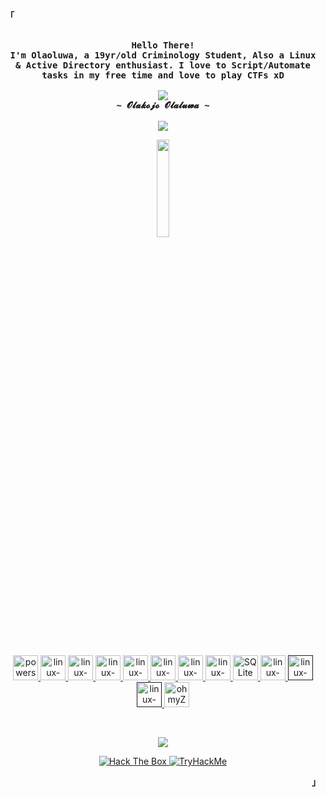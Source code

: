 <p align="left"><strong><samp>「</samp></strong></p>
    <p align="center">
      <samp><br>
            <b>
            Hello There!
        <br>
            I'm Olaoluwa, a 19yr/old Criminology Student, Also a Linux & Active Directory enthusiast.
                I love to Script/Automate tasks in my free time and love to play CTFs xD
            </b>
        <br>
        <br>
          <image src="https://readme-typing-svg.herokuapp.com?font=Iosevka&size=24&color=BC83E3&center=true&width=410&height=45&lines=Explore,+exploit,+evolve.">
        <br>
            <b>
            ~ 𝓞𝓵𝓪𝓴𝓸𝓳𝓸 𝓞𝓵𝓪𝓵𝓾𝔀𝓪 ~
            </b>
        <br>
        <br>
          <image src="https://readme-typing-svg.herokuapp.com?font=Iosevka&size=16&color=1793D1&center=true&width=410&height=45&lines=I+use+kali+btw+<3">
      </samp>
    </p>
<p align="center"><a href="https://kali.org/">
    <img src="https://i.postimg.cc/FRT10RrC/Kali-Linux-Penetration-Testing-and-Ethical-Hacking-Linux-Distribution-removebg-preview.png" height="20%" width="20%">
</a></p>
        <br> 
<p align="center"> <a href="https://www.powershellgallery.com/" target="_blank">
    <img src="https://cdn.jsdelivr.net/gh/devicons/devicon@latest/icons/powershell/powershell-original.svg" alt="powershell" width="40" height="40"/>
</a>
<a href="https://www.linux.org/" target="_blank">
    <img src="https://cdn.jsdelivr.net/gh/devicons/devicon@latest/icons/debian/debian-plain-wordmark.svg" alt="linux-OS" width="40" height="40"/>
</a>
<a href="https://www.php.net/" target="_blank">
    <img src="https://cdn.jsdelivr.net/gh/devicons/devicon@latest/icons/php/php-original.svg" alt="linux-OS" width="40" height="40"/>
</a>
<a href="https://www.python.org/" target="_blank">
    <img src="https://cdn.jsdelivr.net/gh/devicons/devicon@latest/icons/python/python-original-wordmark.svg" alt="linux-OS" width="40" height="40"/>
</a>
<a href="https://neovim.io/" target="_blank">
    <img src="https://cdn.jsdelivr.net/gh/devicons/devicon@latest/icons/neovim/neovim-original-wordmark.svg" alt="linux-OS" width="40" height="40"/>
</a>
<a href="https://en.wikipedia.org/wiki/JavaScript" target="_blank">
    <img src="https://cdn.jsdelivr.net/gh/devicons/devicon@latest/icons/javascript/javascript-original.svg" alt="linux-OS" width="40" height="40"/>
</a>
<a href="https://www.oracle.com/" target="_blank">
    <img src="https://cdn.jsdelivr.net/gh/devicons/devicon@latest/icons/oracle/oracle-original.svg" alt="linux-OS" width="40" height="40"/>
</a>
<a href="https://git-scm.com/" target="_blank">
    <img src="https://cdn.jsdelivr.net/gh/devicons/devicon@latest/icons/git/git-plain-wordmark.svg" alt="linux-OS" width="40" height="40"/>
</a>
<a href="https://www.sqlite.org/" target="_blank">
    <img src="https://cdn.jsdelivr.net/gh/devicons/devicon@latest/icons/sqlite/sqlite-original-wordmark.svg" alt="SQLite" width="40" height="40"/>
</a>
<a href="https://www.latex-project.org/" target="_blank">
    <img src="https://cdn.jsdelivr.net/gh/devicons/devicon@latest/icons/latex/latex-original.svg" alt="linux-OS" width="40" height="40"/>
</a>
<a href="" target="_blank">
    <img src="" alt="linux-OS" width="40" height="40"/>
</a>
<a href="" target="_blank">
    <img src="" alt="linux-OS" width="40" height="40"/>
</a>
<a href="https://ohmyz.sh/" target="_blank">
    <img src="https://cdn.jsdelivr.net/gh/devicons/devicon@latest/icons/ohmyzsh/ohmyzsh-original.svg" alt="ohmyZsh" width="40" height="40"/>
</a> </p>
<br>
<p align="center"><a href="https://github.com/anuraghazra/github-readme-stats">
  <img align="center" src="https://github-readme-stats.vercel.app/api/top-langs/?username=sec-fortress&show_icons=true&theme=dracula&layout=compact&hide=html,roff,css" />
</a></p>
<p align="center">
  <a href="https://app.hackthebox.eu/profile/623459">
    <img src="http://www.hackthebox.eu/badge/image/623459" alt="Hack The Box">
  </a>
  <a href="https://tryhackme.com/p/v37r1x">
    <img src="https://tryhackme-badges.s3.amazonaws.com/secfortress.png" alt="TryHackMe">
  </a>
</p>
<p align="right"><strong><samp>」</samp></strong></p>
